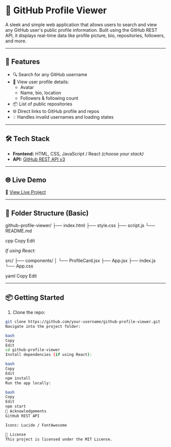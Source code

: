 # 👤 GitHub Profile Viewer

A sleek and simple web application that allows users to search and view any GitHub user's public profile information. Built using the GitHub REST API, it displays real-time data like profile picture, bio, repositories, followers, and more.

---

## 🚀 Features

- 🔍 Search for any GitHub username
- 👤 View user profile details:
  - Avatar
  - Name, bio, location
  - Followers & following count
- 📦 List of public repositories
- 🌐 Direct links to GitHub profile and repos
- 💡 Handles invalid usernames and loading states

---

## 🛠️ Tech Stack

- **Frontend:** HTML, CSS, JavaScript / React *(choose your stack)*
- **API:** [GitHub REST API v3](https://docs.github.com/en/rest)


---

## 🌐 Live Demo

🔗 [View Live Project]([https://your-live-link.netlify.app](https://github-profile-viewer-ashen.vercel.app/))

---

## 📂 Folder Structure (Basic)

github-profile-viewer/
├── index.html
├── style.css
├── script.js
└── README.md

cpp
Copy
Edit

*If using React:*

src/
├── components/
│ └── ProfileCard.jsx
├── App.jsx
├── index.js
└── App.css

yaml
Copy
Edit

---

## 📦 Getting Started

1. Clone the repo:
```bash
git clone https://github.com/your-username/github-profile-viewer.git
Navigate into the project folder:

bash
Copy
Edit
cd github-profile-viewer
Install dependencies (if using React):

bash
Copy
Edit
npm install
Run the app locally:

bash
Copy
Edit
npm start
🙌 Acknowledgements
GitHub REST API

Icons: Lucide / FontAwesome

📜 License
This project is licensed under the MIT License.
